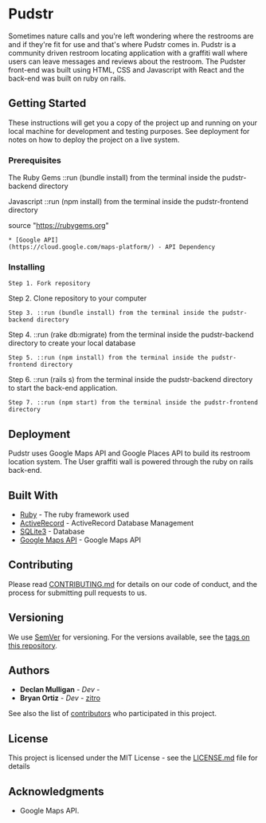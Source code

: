 # Pudstr

Sometimes nature calls and you're left wondering where the restrooms are and if they're fit for use and that's where Pudstr comes in. Pudstr is a community driven restroom locating application with a graffiti wall where users can leave messages and reviews about the restroom. The Pudster front-end was built using HTML, CSS and Javascript with React and the back-end was built on ruby on rails.

## Getting Started

These instructions will get you a copy of the project up and running on your local machine for development and testing purposes. See deployment for notes on how to deploy the project on a live system.

### Prerequisites


The Ruby Gems
::run (bundle install) from the terminal inside the pudstr-backend directory

Javascript
::run (npm install) from the terminal inside the pudstr-frontend directory


source "https://rubygems.org"
```
* [Google API]
(https://cloud.google.com/maps-platform/) - API Dependency
```

### Installing

```
Step 1. Fork repository

```
Step 2. Clone repository to your computer

```
Step 3. ::run (bundle install) from the terminal inside the pudstr-backend directory

```
Step 4. ::run (rake db:migrate) from the terminal inside the pudstr-backend directory to create your local database

```
Step 5. ::run (npm install) from the terminal inside the pudstr-frontend directory

```
Step 6. ::run (rails s) from the terminal inside the pudstr-backend directory to start the back-end application.

```
Step 7. ::run (npm start) from the terminal inside the pudstr-frontend directory

```

## Deployment

Pudstr uses Google Maps API and Google Places API to build its restroom location system. The User graffiti wall is powered through the ruby on rails back-end.

## Built With

* [Ruby](https://www.ruby-lang.org/en/) - The ruby framework used
* [ActiveRecord](http://guides.rubyonrails.org/active_record_basics.html) - ActiveRecord Database Management
* [SQLite3](https://www.sqlite.org/cli.html) - Database
* [Google Maps API](https://cloud.google.com/maps-platform/) - Google Maps API

## Contributing

Please read [CONTRIBUTING.md](./CONTRIBUTING.md) for details on our code of conduct, and the process for submitting pull requests to us.

## Versioning

We use [SemVer](http://semver.org/) for versioning. For the versions available, see the [tags on this repository](https://github.com/your/project/tags).

## Authors

* **Declan Mulligan** - *Dev* -
* **Bryan Ortiz** - *Dev* - [zitro](https://github.com/zitro)

See also the list of [contributors](https://github.com/your/project/contributors) who participated in this project.

## License

This project is licensed under the MIT License - see the [LICENSE.md](LICENSE.md) file for details

## Acknowledgments

* Google Maps API.
